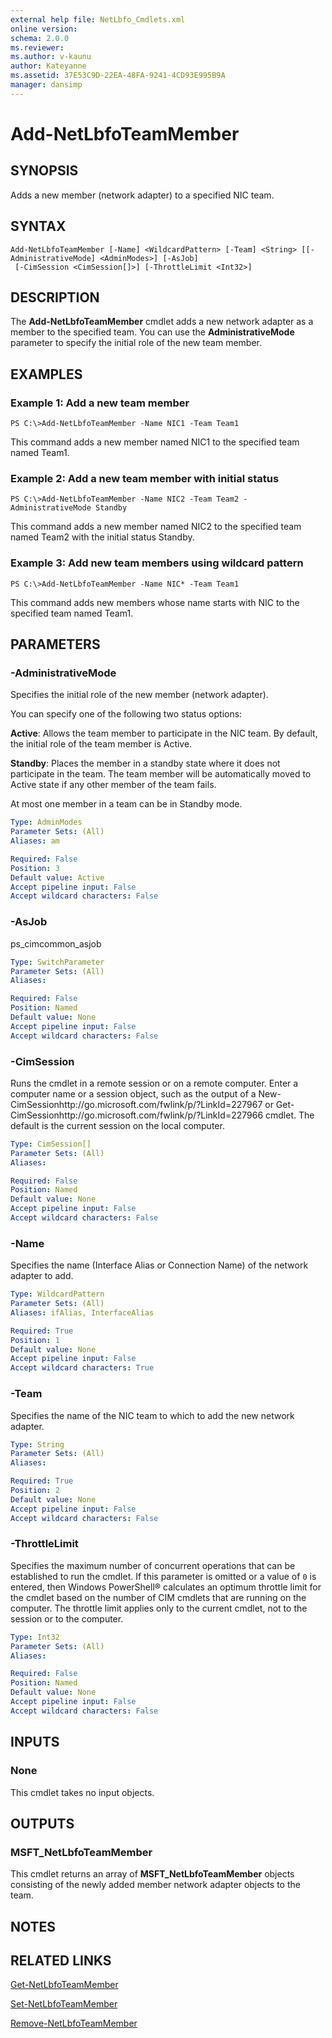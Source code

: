 ```yaml
---
external help file: NetLbfo_Cmdlets.xml
online version: 
schema: 2.0.0
ms.reviewer:
ms.author: v-kaunu
author: Kateyanne
ms.assetid: 37E53C9D-22EA-48FA-9241-4CD93E995B9A
manager: dansimp
---
```


# Add-NetLbfoTeamMember

## SYNOPSIS
Adds a new member (network adapter) to a specified NIC team.

## SYNTAX

```
Add-NetLbfoTeamMember [-Name] <WildcardPattern> [-Team] <String> [[-AdministrativeMode] <AdminModes>] [-AsJob]
 [-CimSession <CimSession[]>] [-ThrottleLimit <Int32>]
```

## DESCRIPTION
The **Add-NetLbfoTeamMember** cmdlet adds a new network adapter as a member to the specified team.
You can use the **AdministrativeMode** parameter to specify the initial role of the new team member.

## EXAMPLES

### Example 1: Add a new team member
```
PS C:\>Add-NetLbfoTeamMember -Name NIC1 -Team Team1
```

This command adds a new member named NIC1 to the specified team named Team1.

### Example 2: Add a new team member with initial status
```
PS C:\>Add-NetLbfoTeamMember -Name NIC2 -Team Team2 -AdministrativeMode Standby
```

This command adds a new member named NIC2 to the specified team named Team2 with the initial status Standby.

### Example 3: Add new team members using wildcard pattern
```
PS C:\>Add-NetLbfoTeamMember -Name NIC* -Team Team1
```

This command adds new members whose name starts with NIC to the specified team named Team1.

## PARAMETERS

### -AdministrativeMode
Specifies the initial role of the new member (network adapter).

You can specify one of the following two status options:

**Active**: Allows the team member to participate in the NIC team.
By default, the initial role of the team member is Active.

**Standby**: Places the member in a standby state where it does not participate in the team.
The team member will be automatically moved to Active state if any other member of the team fails.

At most one member in a team can be in Standby mode.

```yaml
Type: AdminModes
Parameter Sets: (All)
Aliases: am

Required: False
Position: 3
Default value: Active
Accept pipeline input: False
Accept wildcard characters: False
```

### -AsJob
ps_cimcommon_asjob

```yaml
Type: SwitchParameter
Parameter Sets: (All)
Aliases: 

Required: False
Position: Named
Default value: None
Accept pipeline input: False
Accept wildcard characters: False
```

### -CimSession
Runs the cmdlet in a remote session or on a remote computer.
Enter a computer name or a session object, such as the output of a New-CimSessionhttp://go.microsoft.com/fwlink/p/?LinkId=227967 or Get-CimSessionhttp://go.microsoft.com/fwlink/p/?LinkId=227966 cmdlet.
The default is the current session on the local computer.

```yaml
Type: CimSession[]
Parameter Sets: (All)
Aliases: 

Required: False
Position: Named
Default value: None
Accept pipeline input: False
Accept wildcard characters: False
```

### -Name
Specifies the name (Interface Alias or Connection Name) of the network adapter to add.

```yaml
Type: WildcardPattern
Parameter Sets: (All)
Aliases: ifAlias, InterfaceAlias

Required: True
Position: 1
Default value: None
Accept pipeline input: False
Accept wildcard characters: True
```

### -Team
Specifies the name of the NIC team to which to add the new network adapter.

```yaml
Type: String
Parameter Sets: (All)
Aliases: 

Required: True
Position: 2
Default value: None
Accept pipeline input: False
Accept wildcard characters: False
```

### -ThrottleLimit
Specifies the maximum number of concurrent operations that can be established to run the cmdlet.
If this parameter is omitted or a value of `0` is entered, then Windows PowerShell® calculates an optimum throttle limit for the cmdlet based on the number of CIM cmdlets that are running on the computer.
The throttle limit applies only to the current cmdlet, not to the session or to the computer.

```yaml
Type: Int32
Parameter Sets: (All)
Aliases: 

Required: False
Position: Named
Default value: None
Accept pipeline input: False
Accept wildcard characters: False
```

## INPUTS

### None
This cmdlet takes no input objects.

## OUTPUTS

### MSFT_NetLbfoTeamMember
This cmdlet returns an array of **MSFT_NetLbfoTeamMember** objects consisting of the newly added member network adapter objects to the team.

## NOTES

## RELATED LINKS

[Get-NetLbfoTeamMember](./Get-NetLbfoTeamMember.md)

[Set-NetLbfoTeamMember](./Set-NetLbfoTeamMember.md)

[Remove-NetLbfoTeamMember](./Remove-NetLbfoTeamMember.md)

